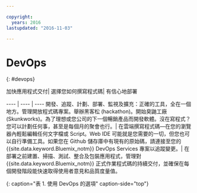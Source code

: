 ```yaml
---

copyright:
  years: 2016
lastupdated: "2016-11-03"

---
```


# DevOps
{: #devops}

加快應用程式交付| 選擇您如何撰寫程式碼| 有信心地部署

---- | ---- | ----
開發、追蹤、計劃、部署、監視及擴充：正確的工具，全在一個地方。管理開放程式碼專案。舉辦黑客松 (hackathon)。開始臭鼬工廠 (Skunkworks)。為了理想或您公司的下一個暢銷產品而開發軟體。沒在寫程式？您可以計劃任何事，甚至是每個月的聚會也行。| 在雲端撰寫程式碼—在您的瀏覽器內輕鬆編輯任何文字檔或 Script。Web IDE 可能就是您需要的一切，但您也可以自行準備工具。如果您在 Github 儲存庫中有現有的原始碼，請連接至您的 {{site.data.keyword.Bluemix_notm}} DevOps Services 專案以追蹤變更。| 在部署之前建置、掃描、測試、整合及包裝應用程式，管理對 {{site.data.keyword.Bluemix_notm}} 正式作業程式碼的持續交付，並確保在每個開發階段能快速取得使用者意見和品質度量值。

{: caption="表 1. 使用 DevOps 的選項" caption-side="top"}
